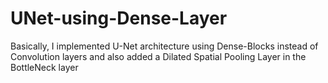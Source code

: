 # UNet-using-Dense-Layer
Basically, I implemented U-Net architecture using Dense-Blocks instead of Convolution layers and also added a Dilated Spatial Pooling Layer in the BottleNeck layer 
